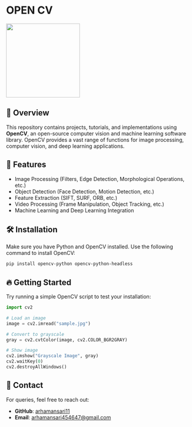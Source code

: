 # OPEN CV

<img src="https://upload.wikimedia.org/wikipedia/commons/3/32/OpenCV_Logo_with_text_svg_version.svg" width="200"/>

## 📌 Overview
This repository contains projects, tutorials, and implementations using **OpenCV**, an open-source computer vision and machine learning software library. OpenCV provides a vast range of functions for image processing, computer vision, and deep learning applications.

## 🚀 Features
- Image Processing (Filters, Edge Detection, Morphological Operations, etc.)
- Object Detection (Face Detection, Motion Detection, etc.)
- Feature Extraction (SIFT, SURF, ORB, etc.)
- Video Processing (Frame Manipulation, Object Tracking, etc.)
- Machine Learning and Deep Learning Integration

## 🛠 Installation
Make sure you have Python and OpenCV installed. Use the following command to install OpenCV:
```sh
pip install opencv-python opencv-python-headless
```

## 🔥 Getting Started
Try running a simple OpenCV script to test your installation:
```python
import cv2

# Load an image
image = cv2.imread("sample.jpg")

# Convert to grayscale
gray = cv2.cvtColor(image, cv2.COLOR_BGR2GRAY)

# Show image
cv2.imshow("Grayscale Image", gray)
cv2.waitKey(0)
cv2.destroyAllWindows()
```

## 📧 Contact
For queries, feel free to reach out:
- **GitHub**: [arhamansari11](https://github.com/arhamansari11)
- **Email**: arhamansari454647@gmail.com
